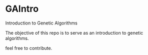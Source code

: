 # GAIntro
Introduction to Genetic Algorithms

The objective of this repo is to serve as an introduction to genetic algorithms.

feel free to contribute.
